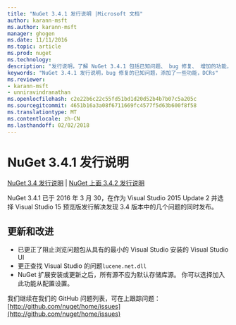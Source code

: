 ```yaml
---
title: "NuGet 3.4.1 发行说明 |Microsoft 文档"
author: karann-msft
ms.author: karann-msft
manager: ghogen
ms.date: 11/11/2016
ms.topic: article
ms.prod: nuget
ms.technology: 
description: "发行说明，了解 NuGet 3.4.1 包括已知问题、 bug 修复、 增加的功能，以及 DCRs。"
keywords: "NuGet 3.4.1 发行说明，bug 修复的已知问题，添加了一些功能，DCRs"
ms.reviewer:
- karann-msft
- unniravindranathan
ms.openlocfilehash: c2e22b6c22c55fd51bd1d20d52b4b7b07c5a205c
ms.sourcegitcommit: 4651b16a3a08f6711669fc4577f5d63b600f8f58
ms.translationtype: MT
ms.contentlocale: zh-CN
ms.lasthandoff: 02/02/2018
---
```

# <a name="nuget-341-release-notes"></a>NuGet 3.4.1 发行说明

[NuGet 3.4 发行说明](../release-notes/nuget-3.4.md) | [NuGet 上面 3.4.2 发行说明](../release-notes/nuget-3.4.2.md)

NuGet 3.4.1 已于 2016 年 3 月 30，在作为 Visual Studio 2015 Update 2 并选择 Visual Studio 15 预览版发行解决发现 3.4 版本中的几个问题的同时发布。

## <a name="updates-and-improvements"></a>更新和改进

* 已更正了阻止浏览问题包从具有的最小的 Visual Studio 安装的 Visual Studio UI
* 更正查找 Visual Studio 的问题`lucene.net.dll`
* NuGet 扩展安装或更新之后，所有源不应为默认存储库源。  你可以选择加入此功能从配置设置。

我们继续在我们的 GitHub 问题列表，可在上跟踪问题： [http://github.com/nuget/home/issues](http://github.com/nuget/home/issues)